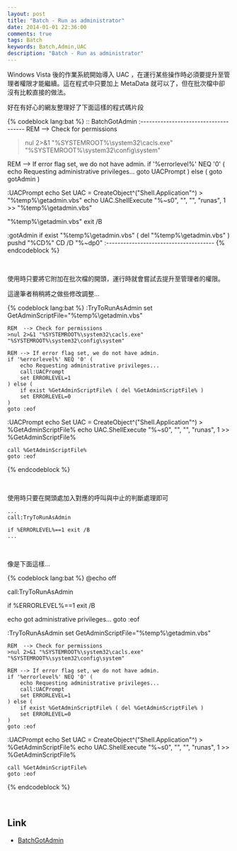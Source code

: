 ```yaml
---
layout: post
title: "Batch - Run as administrator"
date: 2014-01-01 22:36:00
comments: true
tags: Batch
keywords: Batch,Admin,UAC
description: "Batch - Run as administrator"
---
```


Windows Vista 後的作業系統開始導入 UAC ，在運行某些操作時必須要提升至管理者權限才能繼續。這在程式中只要加上 MetaData 就可以了，但在批次檔中卻沒有比較直接的做法。

<!-- More -->

好在有好心的網友整理好了下面這樣的程式碼片段

{% codeblock lang:bat %}
:: BatchGotAdmin
:-------------------------------------
REM --> Check for permissions
>nul 2>&1 "%SYSTEMROOT%\system32\cacls.exe" "%SYSTEMROOT%\system32\config\system"

REM --> If error flag set, we do not have admin.
if '%errorlevel%' NEQ '0' (
echo Requesting administrative privileges...
goto UACPrompt
) else ( goto gotAdmin )

:UACPrompt
echo Set UAC = CreateObject^("Shell.Application"^) > "%temp%\getadmin.vbs"
echo UAC.ShellExecute "%~s0", "", "", "runas", 1 >> "%temp%\getadmin.vbs"

"%temp%\getadmin.vbs"
exit /B

:gotAdmin
if exist "%temp%\getadmin.vbs" ( del "%temp%\getadmin.vbs" )
pushd "%CD%"
CD /D "%~dp0"
:--------------------------------------
{% endcodeblock %}

<br/>

使用時只要將它附加在批次檔的開頭，運行時就會嘗試去提升至管理者的權限。  

這邊筆者稍稍將之做些修改調整...  

{% codeblock lang:bat %}
:TryToRunAsAdmin
    set GetAdminScriptFile="%temp%\getadmin.vbs"

    REM  --> Check for permissions
    >nul 2>&1 "%SYSTEMROOT%\system32\cacls.exe" "%SYSTEMROOT%\system32\config\system"

    REM --> If error flag set, we do not have admin.
    if '%errorlevel%' NEQ '0' (
        echo Requesting administrative privileges...
        call:UACPrompt
        set ERRORLEVEL=1
    ) else ( 
        if exist %GetAdminScriptFile% ( del %GetAdminScriptFile% )
        set ERRORLEVEL=0
    )
    goto :eof


:UACPrompt
    echo Set UAC = CreateObject^("Shell.Application"^) > %GetAdminScriptFile%
    echo UAC.ShellExecute "%~s0", "", "", "runas", 1 >> %GetAdminScriptFile%

    call %GetAdminScriptFile%
    goto :eof
{% endcodeblock %}

<br/>

使用時只要在開頭處加入對應的呼叫與中止的判斷處理即可  

    ...
    call:TryToRunAsAdmin

    if %ERRORLEVEL%==1 exit /B
    ...
    
<br/>

像是下面這樣...  

{% codeblock lang:bat %}
@echo off

call:TryToRunAsAdmin

if %ERRORLEVEL%==1 exit /B
    
echo got administrative privileges...
goto :eof

:TryToRunAsAdmin
    set GetAdminScriptFile="%temp%\getadmin.vbs"

    REM  --> Check for permissions
    >nul 2>&1 "%SYSTEMROOT%\system32\cacls.exe" "%SYSTEMROOT%\system32\config\system"

    REM --> If error flag set, we do not have admin.
    if '%errorlevel%' NEQ '0' (
        echo Requesting administrative privileges...
        call:UACPrompt
        set ERRORLEVEL=1
    ) else ( 
        if exist %GetAdminScriptFile% ( del %GetAdminScriptFile% )
        set ERRORLEVEL=0
    )
    goto :eof


:UACPrompt
    echo Set UAC = CreateObject^("Shell.Application"^) > %GetAdminScriptFile%
    echo UAC.ShellExecute "%~s0", "", "", "runas", 1 >> %GetAdminScriptFile%

    call %GetAdminScriptFile%
    goto :eof
{% endcodeblock %}

<br/>

Link
----
* [BatchGotAdmin](https://sites.google.com/site/eneerge/scripts/batchgotadmin)
